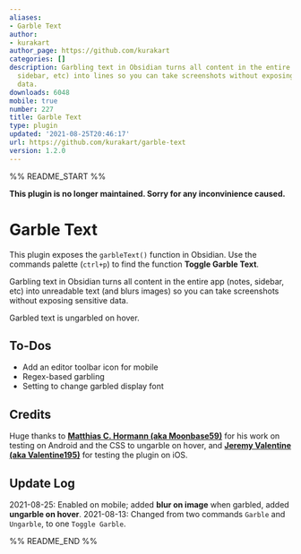 ```yaml
---
aliases:
- Garble Text
author:
- kurakart
author_page: https://github.com/kurakart
categories: []
description: Garbling text in Obsidian turns all content in the entire app (notes,
  sidebar, etc) into lines so you can take screenshots without exposing sensitive
  data.
downloads: 6048
mobile: true
number: 227
title: Garble Text
type: plugin
updated: '2021-08-25T20:46:17'
url: https://github.com/kurakart/garble-text
version: 1.2.0
---
```


%% README_START %%

**This plugin is no longer maintained. Sorry for any inconvinience caused.**

# Garble Text

This plugin exposes the `garbleText()` function in Obsidian. Use the commands palette (`ctrl+p`) to find the function **Toggle Garble Text**.

Garbling text in Obsidian turns all content in the entire app (notes, sidebar, etc) into unreadable text (and blurs images) so you can take screenshots without exposing sensitive data.

Garbled text is ungarbled on hover.

## To-Dos

- Add an editor toolbar icon for mobile
- Regex-based garbling
- Setting to change garbled display font

## Credits

Huge thanks to [**Matthias C. Hormann (aka Moonbase59)**](https://github.com/Moonbase59) for his work on testing on Android and the CSS to ungarble on hover, and [**Jeremy Valentine (aka Valentine195)**](https://github.com/valentine195) for testing the plugin on iOS.

## Update Log

2021-08-25: Enabled on mobile; added **blur on image** when garbled, added **ungarble on hover**.
2021-08-13: Changed from two commands `Garble` and `Ungarble`, to one `Toggle Garble`.


%% README_END %%